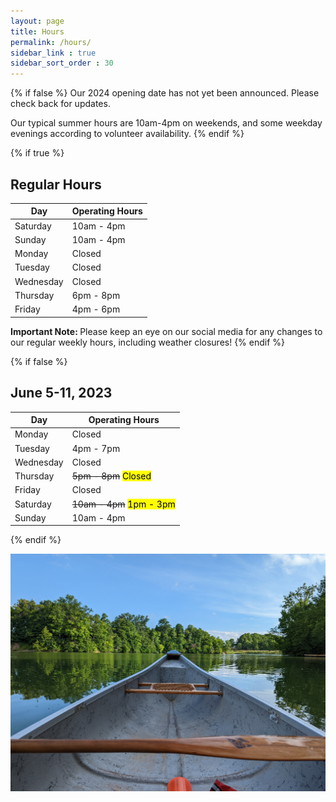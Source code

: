 ```yaml
---
layout: page
title: Hours
permalink: /hours/
sidebar_link : true
sidebar_sort_order : 30
---
```


{% if false %}
Our 2024 opening date has not yet been announced. Please check back for updates.

Our typical summer hours are 10am-4pm on weekends, and some weekday evenings according to volunteer availability.
{% endif %}

{% if true %}
<!-- Regular Hours -->
## Regular Hours

| Day       | Operating Hours |
|-----------|-----------------|
| Saturday  | 10am - 4pm      |
| Sunday    | 10am - 4pm      |
| Monday    | Closed          |
| Tuesday   | Closed          |
| Wednesday | Closed          |
| Thursday  | 6pm - 8pm       |
| Friday    | 4pm - 6pm       |

<strong> Important Note: </strong> Please keep an eye on our social media for any changes to our regular weekly hours, including weather closures! 
{% endif %}

{% if false %}
<!-- Modified Hours -->
## June 5-11, 2023

| Day       | Operating Hours                       |
|-----------|---------------------------------------|
| Monday    | Closed                                |
| Tuesday   | 4pm - 7pm                             |
| Wednesday | Closed                                |
| Thursday  | ~~5pm - 8pm~~ <mark>Closed</mark>     |
| Friday    | Closed                                |
| Saturday  | ~~10am - 4pm~~ <mark>1pm - 3pm</mark> |
| Sunday    | 10am - 4pm                            |
{% endif %}

![View from the bow of a canoe looking out over the water at Sharon Creek Conservation Area](/images/bow.jpg)


